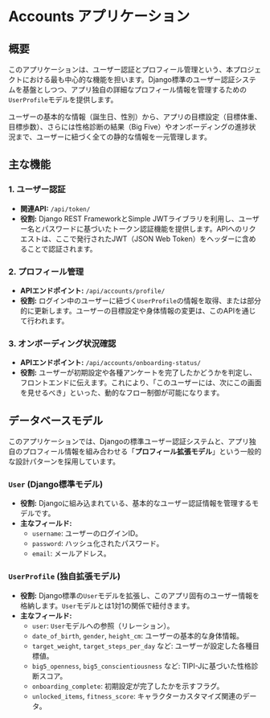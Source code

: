 # Accounts アプリケーション

## 概要

このアプリケーションは、ユーザー認証とプロフィール管理という、本プロジェクトにおける最も中心的な機能を担います。Django標準のユーザー認証システムを基盤としつつ、アプリ独自の詳細なプロフィール情報を管理するための`UserProfile`モデルを提供します。

ユーザーの基本的な情報（誕生日、性別）から、アプリの目標設定（目標体重、目標歩数）、さらには性格診断の結果（Big Five）やオンボーディングの進捗状況まで、ユーザーに紐づく全ての静的な情報を一元管理します。

## 主な機能

### 1. ユーザー認証

* **関連API:** `/api/token/`
* **役割:** Django REST FrameworkとSimple JWTライブラリを利用し、ユーザー名とパスワードに基づいたトークン認証機能を提供します。APIへのリクエストは、ここで発行されたJWT（JSON Web Token）をヘッダーに含めることで認証されます。

### 2. プロフィール管理

* **APIエンドポイント:** `/api/accounts/profile/`
* **役割:** ログイン中のユーザーに紐づく`UserProfile`の情報を取得、または部分的に更新します。ユーザーの目標設定や身体情報の変更は、このAPIを通じて行われます。

### 3. オンボーディング状況確認

* **APIエンドポイント:** `/api/accounts/onboarding-status/`
* **役割:** ユーザーが初期設定や各種アンケートを完了したかどうかを判定し、フロントエンドに伝えます。これにより、「このユーザーには、次にこの画面を見せるべき」といった、動的なフロー制御が可能になります。

## データベースモデル


このアプリケーションでは、Djangoの標準ユーザー認証システムと、アプリ独自のプロフィール情報を組み合わせる「**プロフィール拡張モデル**」という一般的な設計パターンを採用しています。

### `User` (Django標準モデル)

* **役割:** Djangoに組み込まれている、基本的なユーザー認証情報を管理するモデルです。
* **主なフィールド:**
    * `username`: ユーザーのログインID。
    * `password`: ハッシュ化されたパスワード。
    * `email`: メールアドレス。

### `UserProfile` (独自拡張モデル)

* **役割:** Django標準の`User`モデルを拡張し、このアプリ固有のユーザー情報を格納します。`User`モデルとは1対1の関係で紐付きます。
* **主なフィールド:**
    * `user`: `User`モデルへの参照（リレーション）。
    * `date_of_birth`, `gender`, `height_cm`: ユーザーの基本的な身体情報。
    * `target_weight`, `target_steps_per_day` など: ユーザーが設定した各種目標値。
    * `big5_openness`, `big5_conscientiousness` など: TIPI-Jに基づいた性格診断スコア。
    * `onboarding_complete`: 初期設定が完了したかを示すフラグ。
    * `unlocked_items`, `fitness_score`: キャラクターカスタマイズ関連のデータ。
